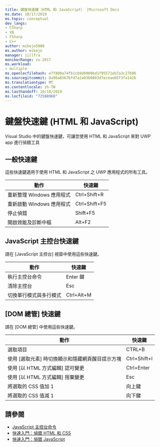 ```yaml
---
title: 鍵盤快速鍵（HTML 和 JavaScript） |Microsoft Docs
ms.date: 10/17/2019
ms.topic: conceptual
dev_langs:
- CSharp
- VB
- FSharp
- C++
author: mikejo5000
ms.author: mikejo
manager: jillfra
monikerRange: vs-2017
ms.workload:
- multiple
ms.openlocfilehash: e7f800a74fb1cb9d0909bd1f95571eb7a3c27b06
ms.sourcegitcommit: 8a96a65676fd7a2a03b0803d7eceae65f3fa142b
ms.translationtype: MT
ms.contentlocale: zh-TW
ms.lasthandoff: 10/18/2019
ms.locfileid: "72588960"
---
```

# <a name="keyboard-shortcuts-html-and-javascript"></a>鍵盤快速鍵 (HTML 和 JavaScript)

Visual Studio 中的鍵盤快速鍵，可讓您使用 HTML 和 JavaScript 來對 UWP app 進行偵錯工具

## <a name="general-shortcuts"></a>一般快速鍵

 這些快速鍵適用于使用 HTML 和 JavaScript 之 UWP 應用程式的所有工具。

|動作|快速鍵|
|------------|--------------|
|重新整理 Windows 應用程式|Ctrl+Shift+R|
|重新啟動 Windows 應用程式|Ctrl+Shift+F5|
|停止偵錯|Shift+F5|
|開啟效能及診斷中樞|Alt+F2|

## <a name="javascript-console-shortcuts"></a>JavaScript 主控台快速鍵

 請在 [JavaScript 主控台] 視窗中使用這些快速鍵。

|動作|快速鍵|
|------------|--------------|
|執行主控台命令|Enter 鍵|
|清除主控台|Esc|
|切換單行模式與多行模式|Ctrl+Alt+M|

## <a name="dom-explorer-shortcuts"></a>[DOM 總管] 快速鍵

 請在 [DOM 總管] 中使用這些快速鍵。

|動作|快速鍵|
|------------|--------------|
|選取項目|CTRL+B|
|使用 [選取元素] 時切換顯示和隱藏網頁醒目提示方塊|Ctrl+Shift+I|
|使用 [以 HTML 方式編輯] 認可變更|Ctrl+Enter|
|使用 [以 HTML 方式編輯] 捨棄變更|Esc|
|將選取的 CSS 值加 1|向上鍵|
|將選取的 CSS 值減 1|向下鍵|

## <a name="see-also"></a>請參閱
- [JavaScript 主控台命令](../debugger/javascript-console-commands.md?view=vs-2017)
- [快速入門：偵錯 HTML 和 CSS](../debugger/quickstart-debug-html-and-css.md?view=vs-2017)
- [快速入門：偵錯 JavaScript](../debugger/quickstart-debug-javascript-using-the-console.md?view=vs-2017)